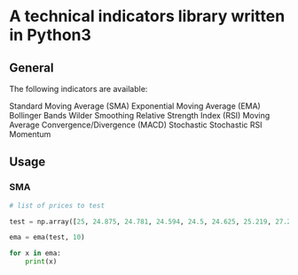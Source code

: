 # A technical indicators library written in Python3

## General

The following indicators are available:

Standard Moving Average (SMA)
Exponential Moving Average (EMA)
Bollinger Bands
Wilder Smoothing
Relative Strength Index (RSI)
Moving Average Convergence/Divergence (MACD)
Stochastic
Stochastic RSI
Momentum

## Usage

### SMA

```python
# list of prices to test

test = np.array([25, 24.875, 24.781, 24.594, 24.5, 24.625, 25.219, 27.25])

ema = ema(test, 10)

for x in ema:
    print(x)
```
